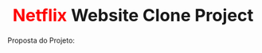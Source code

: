 <link rel="stylesheet" href="https://cdn.jsdelivr.net/npm/bootstrap-icons@1.13.1/font/bootstrap-icons.min.css">

<h1><span>Netflix</span> Website Clone Project</h1>

<i class="bi bi-filetype-html"></i>
<i class="bi bi-css"></i>
<i class="bi bi-javascript"></i>

<p>Proposta do Projeto:</p>

<style>
    h1 {
        text-align: center;
        font-size: 34px;

        & span {
            color: red;
        }
    }

    .bi-filetype-html{
        color: orange;
        font-size: 24px;
    }

    .bi-css {
        color: rebeccapurple;
        font-size: 24px;
    }

    .bi-javascript {
        color: yellow;
        font-size: 24px;
    }
</style>